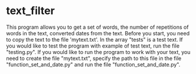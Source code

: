 # text_filter
This program allows you to get a set of words, the number of repetitions of words in the text, converted dates from the text. Before you start, you need to copy the text to the file 'mytext.txt'. In the array "tests" is a test text.
If you would like to test the program with example of test text, run the file "testing.py".
If you would like to run the program to work with your text, you need to create the file "mytext.txt", specify the path to this file in the file "function_set_and_date.py" and run the file "function_set_and_date.py".
